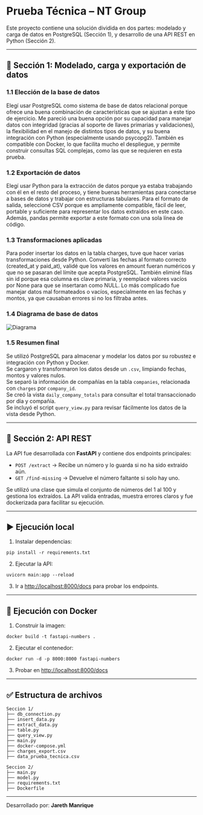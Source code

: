 # Prueba Técnica – NT Group

Este proyecto contiene una solución dividida en dos partes: modelado y carga de datos en PostgreSQL (Sección 1), y desarrollo de una API REST en Python (Sección 2).

---

## 🧩 Sección 1: Modelado, carga y exportación de datos

### 1.1 Elección de la base de datos

Elegí usar PostgreSQL como sistema de base de datos relacional porque ofrece una buena combinación de características que se ajustan a este tipo de ejercicio.
Me pareció una buena opción por su capacidad para manejar datos con integridad (gracias al soporte de llaves primarias y validaciones), la flexibilidad en el manejo de distintos tipos de datos, y su buena integración con Python (especialmente usando psycopg2).
También es compatible con Docker, lo que facilita mucho el despliegue, y permite construir consultas SQL complejas, como las que se requieren en esta prueba.

### 1.2 Exportación de datos

Elegí usar Python para la extracción de datos porque ya estaba trabajando con él en el resto del proceso, y tiene buenas herramientas para conectarse a bases de datos y trabajar con estructuras tabulares.
Para el formato de salida, seleccioné CSV porque es ampliamente compatible, fácil de leer, portable y suficiente para representar los datos extraídos en este caso. Además, pandas permite exportar a este formato con una sola línea de código.

### 1.3 Transformaciones aplicadas

Para poder insertar los datos en la tabla charges, tuve que hacer varias transformaciones desde Python.
Convertí las fechas al formato correcto (created_at y paid_at), validé que los valores en amount fueran numéricos y que no se pasaran del límite que acepta PostgreSQL.
También eliminé filas sin id porque esa columna es clave primaria, y reemplacé valores vacíos por None para que se insertaran como NULL.
Lo más complicado fue manejar datos mal formateados o vacíos, especialmente en las fechas y montos, ya que causaban errores si no los filtraba antes.

### 1.4 Diagrama de base de datos

![Diagrama](diagrama_bd.png)

### 1.5 Resumen final

Se utilizó PostgreSQL para almacenar y modelar los datos por su robustez e integración con Python y Docker.  
Se cargaron y transformaron los datos desde un `.csv`, limpiando fechas, montos y valores nulos.  
Se separó la información de compañías en la tabla `companies`, relacionada con `charges` por `company_id`.  
Se creó la vista `daily_company_totals` para consultar el total transaccionado por día y compañía.  
Se incluyó el script `query_view.py` para revisar fácilmente los datos de la vista desde Python.

---

## 🚀 Sección 2: API REST

La API fue desarrollada con **FastAPI** y contiene dos endpoints principales:

- `POST /extract` → Recibe un número y lo guarda si no ha sido extraído aún.
- `GET /find-missing` → Devuelve el número faltante si solo hay uno.

Se utilizó una clase que simula el conjunto de números del 1 al 100 y gestiona los extraídos. La API valida entradas, muestra errores claros y fue dockerizada para facilitar su ejecución.

---

## ▶️ Ejecución local

1. Instalar dependencias:

```
pip install -r requirements.txt
```

2. Ejecutar la API:

```
uvicorn main:app --reload
```

3. Ir a [http://localhost:8000/docs](http://localhost:8000/docs) para probar los endpoints.

---

## 🐳 Ejecución con Docker

1. Construir la imagen:

```
docker build -t fastapi-numbers .
```

2. Ejecutar el contenedor:

```
docker run -d -p 8000:8000 fastapi-numbers
```

3. Probar en [http://localhost:8000/docs](http://localhost:8000/docs)

---

## ✅ Estructura de archivos

```
Seccion 1/
├── db_connection.py
├── insert_data.py
├── extract_data.py
├── table.py
├── query_view.py
├── main.py
├── docker-compose.yml
├── charges_export.csv
├── data_prueba_tecnica.csv

Seccion 2/
├── main.py
├── model.py
├── requirements.txt
├── Dockerfile
```

---

Desarrollado por: **Jareth Manrique**
